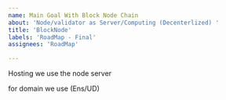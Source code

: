 ```yaml
---
name: Main Goal With Block Node Chain
about: 'Node/validator as Server/Computing (Decenterlized) '
title: 'BlockNode'
labels: 'RoadMap - Final'
assignees: 'RoadMap'

---
```


Hosting we use the node server 

for domain we use (Ens/UD)
